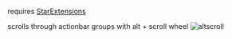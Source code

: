 requires [StarExtensions](https://github.com/StarExtensions/StarExtensions)

scrolls through actionbar groups with alt + scroll wheel
![altscroll](https://github.com/bongus-jive/actionbar-group-scrolling/assets/27874300/36579fc4-07b4-41cf-b23a-aa31909d565a)

